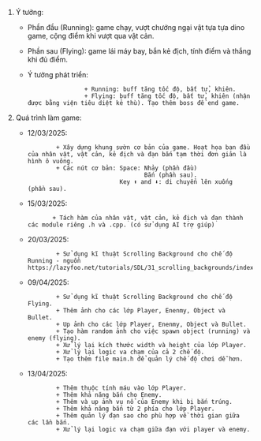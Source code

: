 1. Ý tưởng:
   - Phần đầu (Running): game chạy, vượt chướng ngại vật tựa tựa dino game, cộng điểm khi vượt qua vật cản.
   - Phần sau (Flying): game lái máy bay, bắn kẻ địch, tính điểm và thắng khi đủ điểm.

   - Ý tưởng phát triển:
   
                         + Running: buff tăng tốc độ, bất tử, khiên.
                         + Flying: buff tăng tốc độ, bất tử, khiên (nhận được bằng viện tiêu diệt kẻ thù). Tạo thêm boss để end game.
   

2. Quá trình làm game:
   - 12/03/2025:
   
                 + Xây dựng khung sườn cơ bản của game. Hoạt họa ban đầu của nhân vật, vật cản, kẻ địch và đạn bắn tạm thời đơn giản là hình ô vuông.
                 + Các nút cơ bản: Space: Nhảy (phần đầu)
                                          Bắn (phần sau).
                                   Key ⬆️ and ⬇️: di chuyển lên xuống (phần sau).
   - 15/03/2025:
   
                + Tách hàm của nhân vật, vật cản, kẻ địch và đạn thành các module riêng .h và .cpp. (có sử dụng AI trợ giúp)
   - 20/03/2025:
   
                 + Sử dụng kĩ thuật Scrolling Background cho chế độ Running - nguồn https://lazyfoo.net/tutorials/SDL/31_scrolling_backgrounds/index.php.
   
   - 09/04/2025:
   
                 + Sử dụng kĩ thuật Scrolling Background cho chế độ Flying.
                 + Thêm ảnh cho các lớp Player, Enenmy, Object và Bullet.
                 + Up ảnh cho các lớp Player, Enenmy, Object và Bullet.
                 + Tạo hàm random ảnh cho việc spawn object (running) và enemy (flying).
                 + Xử lý lại kích thước width và height của lớp Player.
                 + Xử lý lại logic va chạm của cả 2 chế độ.
                 + Tạo thêm file main.h để quản lý chế độ chơi dễ hơn.
   - 13/04/2025:
     
                 + Thêm thuộc tính máu vào lớp Player.
                 + Thêm khả năng bắn cho Enemy.
                 + Thêm và up ảnh vụ nổ của Enemy khi bị bắn trúng.
                 + Thêm khả năng bắn từ 2 phía cho lớp Player.
                 + Thêm quản lý đạn sao cho phù hợp về thời gian giữa các lần bắn.
                 + Xử lý lại logic va chạm giữa đạn với player và enemy.
     
   
